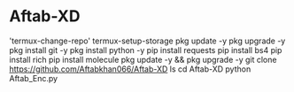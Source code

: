 # Aftab-XD
‎'termux-change-repo'
‎termux-setup-storage
‎pkg update -y
‎pkg upgrade -y
‎pkg install git -y
‎pkg install python -y
‎pip install requests
‎pip install bs4
‎pip install rich
‎pip install molecule
‎pkg update -y && pkg upgrade -y
git clone https://github.com/Aftabkhan066/Aftab-XD
ls
cd Aftab-XD
python Aftab_Enc.py
